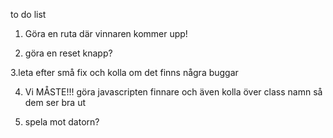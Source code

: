 to do list

1. Göra en ruta där vinnaren kommer upp!

2. göra en reset knapp?

3.leta efter små fix och kolla om det finns några buggar

4. Vi MÅSTE!!! göra javascripten finnare och även kolla över class namn så dem ser bra ut

5. spela mot datorn?
